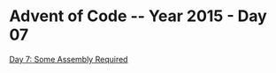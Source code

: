 # Advent of Code -- Year 2015 - Day 07

[Day 7: Some Assembly Required](https://adventofcode.com/2015/day/7)
